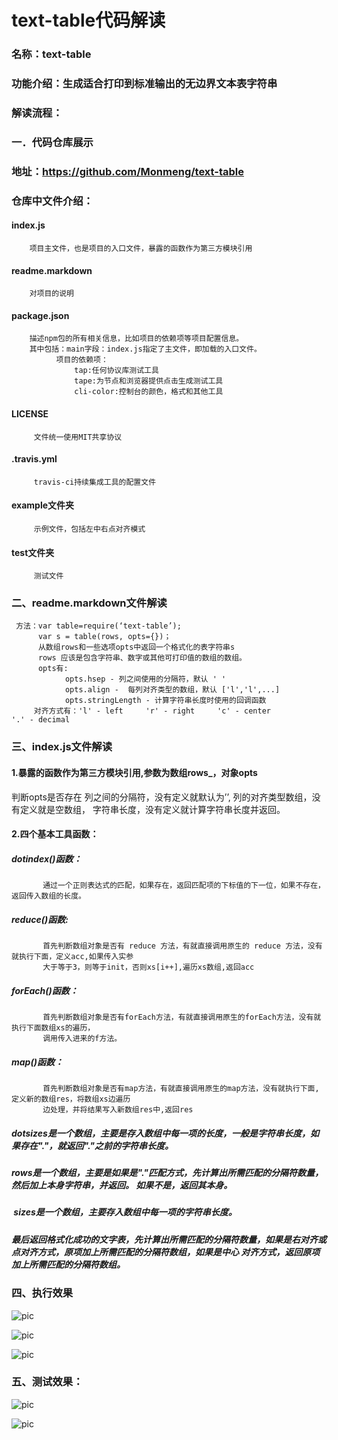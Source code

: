 # text-table代码解读
### 名称：text-table
### 功能介绍：生成适合打印到标准输出的无边界文本表字符串
### 解读流程：
### 一．代码仓库展示
### 地址：https://github.com/Monmeng/text-table
### 仓库中文件介绍：
####    index.js
        项目主文件，也是项目的入口文件，暴露的函数作为第三方模块引用
####    readme.markdown
        对项目的说明
####    package.json
        描述npm包的所有相关信息，比如项目的依赖项等项目配置信息。
        其中包括：main字段：index.js指定了主文件，即加载的入口文件。
              项目的依赖项：
                  tap:任何协议库测试工具
                  tape:为节点和浏览器提供点击生成测试工具
                  cli-color:控制台的颜色，格式和其他工具
####     LICENSE
         文件统一使用MIT共享协议
####     .travis.yml
         travis-ci持续集成工具的配置文件
####     example文件夹
         示例文件，包括左中右点对齐模式
####     test文件夹
         测试文件
### 二、readme.markdown文件解读
     方法：var table=require(‘text-table’);
          var s = table(rows, opts={})；
          从数组rows和一些选项opts中返回一个格式化的表字符串s
          rows 应该是包含字符串、数字或其他可打印值的数组的数组。
          opts有:
                opts.hsep - 列之间使用的分隔符，默认 ' '
                opts.align -  每列对齐类型的数组，默认 ['l','l',...]
                opts.stringLength - 计算字符串长度时使用的回调函数
         对齐方式有：'l' - left     'r' - right     'c' - center        '.' - decimal
### 三、index.js文件解读
#### 1.暴露的函数作为第三方模块引用,参数为数组rows_，对象opts

判断opts是否存在
列之间的分隔符，没有定义就默认为’’,
列的对齐类型数组，没有定义就是空数组，
字符串长度，没有定义就计算字符串长度并返回。
#### 2.四个基本工具函数：
##### dotindex()函数：
           通过一个正则表达式的匹配，如果存在，返回匹配项的下标值的下一位，如果不存在，返回传入数组的长度。
##### reduce()函数:
           首先判断数组对象是否有 reduce 方法，有就直接调用原生的 reduce 方法，没有就执行下面，定义acc,如果传入实参
           大于等于3，则等于init，否则xs[i++],遍历xs数组,返回acc
##### forEach()函数：
           首先判断数组对象是否有forEach方法，有就直接调用原生的forEach方法，没有就执行下面数组xs的遍历，
           调用传入进来的f方法。
##### map()函数：
           首先判断数组对象是否有map方法，有就直接调用原生的map方法，没有就执行下面,定义新的数组res，将数组xs边遍历
           边处理，并将结果写入新数组res中,返回res


##### dotsizes是一个数组，主要是存入数组中每一项的长度，一般是字符串长度，如果存在"."，就返回"."之前的字符串长度。
##### rows是一个数组，主要是如果是"."匹配方式，先计算出所需匹配的分隔符数量，然后加上本身字符串，并返回。 如果不是，返回其本身。
#####  sizes是一个数组，主要存入数组中每一项的字符串长度。
##### 最后返回格式化成功的文字表，先计算出所需匹配的分隔符数量，如果是右对齐或点对齐方式，原项加上所需匹配的分隔符数组，如果是中心       对齐方式，返回原项加上所需匹配的分隔符数组。

### 四、执行效果

![pic](https://github.com/Monmeng/text-table/blob/master/imgs/1.png)

![pic](https://github.com/Monmeng/text-table/blob/master/imgs/2.png)

![pic](https://github.com/Monmeng/text-table/blob/master/imgs/3.png)
### 五、测试效果：

![pic](https://github.com/Monmeng/text-table/blob/master/imgs/4.png)

![pic](https://github.com/Monmeng/text-table/blob/master/imgs/5.png)
